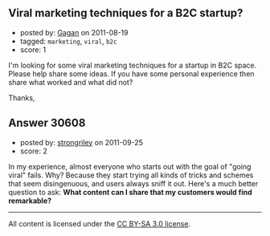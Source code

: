 ## Viral marketing techniques for a B2C startup?

- posted by: [Gagan](https://stackexchange.com/users/-1/12841-gagan) on 2011-08-19
- tagged: `marketing`, `viral`, `b2c`
- score: 1

I'm looking for some viral marketing techniques for a startup in B2C space. Please help share some ideas. If you have some personal experience then share what worked and what did not?

Thanks,



## Answer 30608

- posted by: [strongriley](https://stackexchange.com/users/-1/13514-strongriley) on 2011-09-25
- score: 2

In my experience, almost everyone who starts out with the goal of "going viral" fails.  Why?  Because they start trying all kinds of tricks and schemes that seem disingenuous, and users always sniff it out.  Here's a much better question to ask: **What content can I share that my customers would find remarkable?**



---

All content is licensed under the [CC BY-SA 3.0 license](https://creativecommons.org/licenses/by-sa/3.0/).
